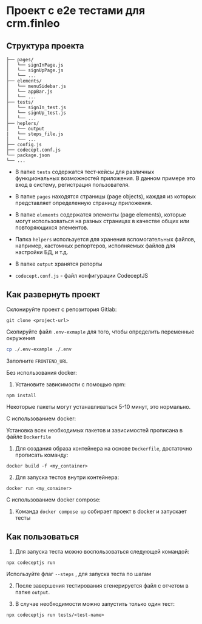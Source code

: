 # Проект с e2e тестами для crm.finleo

## Структура проекта

```
├── pages/
│   └── signInPage.js
│   └── signUpPage.js
│   └── ...
├── elements/
│   └── menuSidebar.js
│   └── appBar.js
│   └── ...
├── tests/
│   └── signIn_test.js
│   └── signUp_test.js
│   └── ...
├── heplers/
│   └── output
|   └── steps_file.js
│   └── ...
├── config.js
├── codecept.conf.js
└── package.json
└── ...
```

- В папке `tests` содержатся тест-кейсы для различных функциональных возможностей приложения. В данном примере это вход в систему, регистрация пользователя.

- В папке `pages` находятся страницы (page objects), каждая из которых представляет определенную страницу приложения.

- В папке `elements` содержатся элементы (page elements), которые могут использоваться на разных страницах в качестве общих или повторяющихся элементов.

- Папка `helpers` используется для хранения вспомогательных файлов, например, кастомных репортеров, исполняемых файлов для настройки БД, и т.д.

- В папке `output` хранятся репорты

- `codecept.conf.js` - файл конфигурации CodeceptJS

## Как развернуть проект

Склонируйте проект с репозитория Gitlab:

`git clone <project-url>`

Скопируйте файл `.env-exmaple` для того, чтобы определить переменные окружения

```sh
cp ./.env-example ./.env
```

Заполните `FRONTEND_URL`

Без использования docker:

1. Установите зависимости с помощью npm:

`npm install`

Некоторые пакеты могут устанавливаться 5-10 минут, это нормально.

С использованием docker:

Установка всех необходимых пакетов и зависимостей прописана в файле `Dockerfile`

1. Для создания образа контейнера на основе `Dockerfile`, достаточно прописать команду:

`docker build -f <my_container>`

2. Для запуска тестов внутри контейнера:

`docker run <my_conainer>`

С использованием docker compose:

1. Команда `docker compose up` собирает проект в docker и запускает тесты

## Как пользоваться

1. Для запуска теста можно воспользоваться следующей командой:

`npx codeceptjs run`

Используйте флаг `--steps` , для запуска теста по шагам

2. После завершения тестирования сгенерируется файл с отчетом в папке `output`.

3. В случае необходимости можно запустить только один тест:

`npx codeceptjs run tests/<test-name>`

